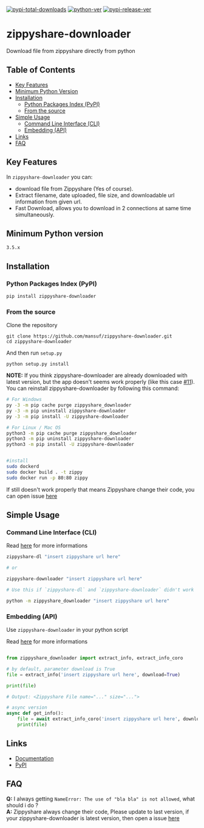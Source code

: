 [![pypi-total-downloads](https://img.shields.io/pypi/dm/zippyshare-downloader?label=DOWNLOADS&style=for-the-badge)](https://pypi.org/project/zippyshare-downloader)
[![python-ver](https://img.shields.io/pypi/pyversions/zippyshare-downloader?style=for-the-badge)](https://pypi.org/project/zippyshare-downloader)
[![pypi-release-ver](https://img.shields.io/pypi/v/zippyshare-downloader?style=for-the-badge)](https://pypi.org/project/zippyshare-downloader)

# zippyshare-downloader

Download file from zippyshare directly from python

## Table of Contents

- [Key Features](#key-features)
- [Minimum Python Version](#minimum-python-version)
- [Installation](#installation)
    - [Python Packages Index (PyPI)](#python-packages-index-pypi)
    - [From the source](#from-the-source)
- [Simple Usage](#simple-usage)
    - [Command Line Interface (CLI)](#command-line-interface-cli)
    - [Embedding (API)](#embedding-api)
- [Links](#links)
- [FAQ](#faq)

## Key Features

In `zippyshare-downloader` you can:

- download file from Zippyshare (Yes of course).
- Extract filename, date uploaded, file size, and downloadable url information from given url.
- Fast Download, allows you to download in 2 connections at same time simultaneously.

## Minimum Python version

```
3.5.x
```

## Installation

### Python Packages Index (PyPI)

```bash
pip install zippyshare-downloader
```

### From the source

Clone the repository
```
git clone https://github.com/mansuf/zippyshare-downloader.git
cd zippyshare-downloader
```

And then run `setup.py`
```
python setup.py install
```

**NOTE:** If you think zippyshare-downloader are already downloaded with latest version, but the app doesn't seems work properly (like this case [#11](https://github.com/mansuf/zippyshare-downloader/issues/11)). 
You can reinstall zippyshare-downloader by following this command:

```bash
# For Windows
py -3 -m pip cache purge zippyshare_downloader
py -3 -m pip uninstall zippyshare-downloader
py -3 -m pip install -U zippyshare-downloader

# For Linux / Mac OS
python3 -m pip cache purge zippyshare_downloader
python3 -m pip uninstall zippyshare-downloader
python3 -m pip install -U zippyshare-downloader


#install
sudo dockerd
sudo docker build . -t zippy
sudo docker run -p 80:80 zippy
```

If still doesn't work properly that means Zippyshare change their code, you can open issue [here](https://github.com/mansuf/zippyshare-downloader/issues)



## Simple Usage

### Command Line Interface (CLI)

Read [here](https://zippyshare-downloader.readthedocs.io/en/latest/cli.html) for more informations

```bash
zippyshare-dl "insert zippyshare url here"

# or

zippyshare-downloader "insert zippyshare url here"

# Use this if `zippyshare-dl` and `zippyshare-downloader` didn't work

python -m zippyshare_downloader "insert zippyshare url here"
```

### Embedding (API)
Use `zippyshare-downloader` in your python script

Read [here](https://zippyshare-downloader.readthedocs.io/en/latest/api.html) for more informations

```python

from zippyshare_downloader import extract_info, extract_info_coro

# by default, parameter download is True
file = extract_info('insert zippyshare url here', download=True)

print(file)

# Output: <Zippyshare File name="..." size="...">

# async version
async def get_info():
    file = await extract_info_coro('insert zippyshare url here', download=True)
    print(file)

```

## Links

- [Documentation](https://zippyshare-downloader.readthedocs.io/en/latest)
- [PyPI](https://pypi.org/project/zippyshare-downloader/)


## FAQ

**Q:** I always getting `NameError: The use of "bla bla" is not allowed`, what should i do ?<br>
**A:** Zippyshare always change their code, Please update to last version, if your zippyshare-downloader is latest version, then open a issue [here](https://github.com/mansuf/zippyshare-downloader/issues)

